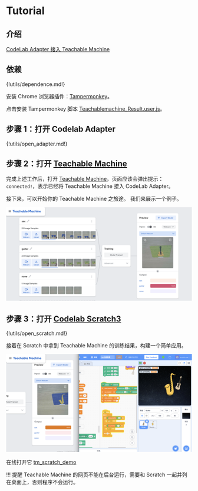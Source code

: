 # Tutorial

## 介绍

[CodeLab Adapter 接入 Teachable Machine](https://www.codelab.club/blog/adapter-teachable-machine/)

## 依赖

{!utils/dependence.md!}

安装 Chrome 浏览器插件：[Tampermonkey](https://chrome.google.com/webstore/detail/tampermonkey/dhdgffkkebhmkfjojejmpbldmpobfkfo)。

点击安装 Tampermonkey 脚本 [Teachablemachine_Result.user.js](https://gist.github.com/wwj718/78402d0de9efb8d33742c8770056489c/raw/1269fef28877f4c7625a4dd21990271fdf04cfe8/Teachablemachine_Result_fixed.user.js)。

## 步骤 1：打开 Codelab Adapter

{!utils/open_adapter.md!}

## 步骤 2：打开 [Teachable Machine](https://teachablemachine.withgoogle.com/train)

完成上述工作后，打开 [Teachable Machine](https://teachablemachine.withgoogle.com/train)，页面应该会弹出提示：`connected!`，表示已经将  Teachable Machine 接入 CodeLab Adapter。

接下来，可以开始你的 Teachable Machine 之旅途。 我们来展示一个例子。

![](/img/tm_demo.png)

## 步骤 3：打开 [Codelab Scratch3](https://scratch3.codelab.club/)

{!utils/open_scratch.md!}

接着在 Scratch 中拿到 Teachable Machine 的训练结果，构建一个简单应用。

![](/img/tm_scratch_demo.png)

在线打开它 [tm_scratch_demo](https://scratch3v3.codelab.club/?sb3url=https://adapter.codelab.club/sb3/tm_scratch_demo.sb3)

!!! 提醒
    Teachable Machine 的网页不能在后台运行，需要和 Scratch 一起并列在桌面上，否则程序不会运行。


